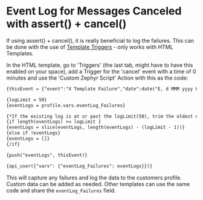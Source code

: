 # Event Log for Messages Canceled with assert() + cancel()
If using assert() + cancel(), it is really beneficial to log the failures. This can be done with the use of [Template Triggers](https://getstarted.sailthru.com/email/trig-transac/create-template-triggers/) - only works with HTML Templates. 

In the HTML template, go to 'Triggers' (the last tab, might have to have this enabled on your space), add a Trigger for the 'cancel' event with a time of 0 minutes and use the 'Custom Zephyr Script' Action with this as the code:
``` handlebars
{thisEvent = {"event":"X Template Failure","date":date("E, d MMM yyyy HH:mm:ss Z", time("now")),"cartSkus":cartSkus,"failureMessage":event.failure_message}}

{logLimit = 50}
{eventLogs = profile.vars.eventLog_Failures}

{*If the existing log is at or past the logLimit(50), trim the oldest entries and add the new event*}
{if length(eventLogs) >= logLimit }
{eventLogs = slice(eventLogs, length(eventLogs) - (logLimit - 1))}
{else if !eventLogs}
{eventLogs = []}
{/if}

{push("eventLogs", thisEvent)}

{api_user({"vars": {"eventLog_Failures": eventLogs}})}
```

This will capture any failures and log the data to the customers profile. Custom data can be added as needed.  Other templates can use the same code and share the `eventLog_Failures` field.